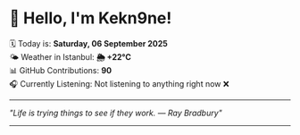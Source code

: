 # 👋 Hello, I'm Kekn9ne!

🗓️ Today is: **Saturday, 06 September 2025**  
🌤️ Weather in Istanbul: **🌦   +22°C**  
📊 GitHub Contributions: **90**  
🎧 Currently Listening: Not listening to anything right now ❌

---

_"Life is trying things to see if they work. — *Ray Bradbury*"_

---
